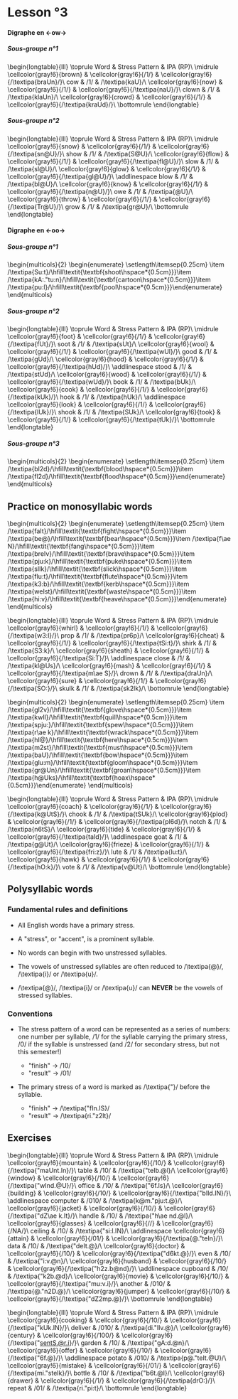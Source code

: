 # Lesson °3







#### Digraphe en <-ow->

##### Sous-groupe n°1


\begin{longtable}{lll}
\toprule
Word & Stress Pattern & IPA (RP)\\
\midrule
\cellcolor{gray!6}{brown} & \cellcolor{gray!6}{/1/} & \cellcolor{gray!6}{/\textipa{braUn}/}\\
cow & /1/ & /\textipa{kaU}/\\
\cellcolor{gray!6}{now} & \cellcolor{gray!6}{/1/} & \cellcolor{gray!6}{/\textipa{naU}/}\\
clown & /1/ & /\textipa{klaUn}/\\
\cellcolor{gray!6}{crowd} & \cellcolor{gray!6}{/1/} & \cellcolor{gray!6}{/\textipa{kraUd}/}\\
\bottomrule
\end{longtable}

##### Sous-groupe n°2


\begin{longtable}{lll}
\toprule
Word & Stress Pattern & IPA (RP)\\
\midrule
\cellcolor{gray!6}{snow} & \cellcolor{gray!6}{/1/} & \cellcolor{gray!6}{/\textipa{sn@U}/}\\
show & /1/ & /\textipa{S@U}/\\
\cellcolor{gray!6}{flow} & \cellcolor{gray!6}{/1/} & \cellcolor{gray!6}{/\textipa{fl@U}/}\\
slow & /1/ & /\textipa{sl@U}/\\
\cellcolor{gray!6}{glow} & \cellcolor{gray!6}{/1/} & \cellcolor{gray!6}{/\textipa{gl@U}/}\\
\addlinespace
blow & /1/ & /\textipa{bl@U}/\\
\cellcolor{gray!6}{know} & \cellcolor{gray!6}{/1/} & \cellcolor{gray!6}{/\textipa{n@U}/}\\
owe & /1/ & /\textipa{@U}/\\
\cellcolor{gray!6}{throw} & \cellcolor{gray!6}{/1/} & \cellcolor{gray!6}{/\textipa{Tr@U}/}\\
grow & /1/ & /\textipa{gr@U}/\\
\bottomrule
\end{longtable}

#### Digraphe en <-oo->

##### Sous-groupe n°1

\begin{multicols}{2}
\begin{enumerate}
\setlength\itemsep{0.25cm}
\item /\textipa{Su:t}/\hfill\textit{\textbf{shoot\hspace*{0.5cm}}}\item /\textipa{kA:."tu:n}/\hfill\textit{\textbf{cartoon\hspace*{0.5cm}}}\item /\textipa{pu:l}/\hfill\textit{\textbf{pool\hspace*{0.5cm}}}\end{enumerate}
\end{multicols}

##### Sous-groupe n°2


\begin{longtable}{lll}
\toprule
Word & Stress Pattern & IPA (RP)\\
\midrule
\cellcolor{gray!6}{foot} & \cellcolor{gray!6}{/1/} & \cellcolor{gray!6}{/\textipa{fUt}/}\\
soot & /1/ & /\textipa{sUt}/\\
\cellcolor{gray!6}{wool} & \cellcolor{gray!6}{/1/} & \cellcolor{gray!6}{/\textipa{wUl}/}\\
good & /1/ & /\textipa{gUd}/\\
\cellcolor{gray!6}{hood} & \cellcolor{gray!6}{/1/} & \cellcolor{gray!6}{/\textipa{hUd}/}\\
\addlinespace
stood & /1/ & /\textipa{stUd}/\\
\cellcolor{gray!6}{wood} & \cellcolor{gray!6}{/1/} & \cellcolor{gray!6}{/\textipa{wUd}/}\\
book & /1/ & /\textipa{bUk}/\\
\cellcolor{gray!6}{cook} & \cellcolor{gray!6}{/1/} & \cellcolor{gray!6}{/\textipa{kUk}/}\\
hook & /1/ & /\textipa{hUk}/\\
\addlinespace
\cellcolor{gray!6}{look} & \cellcolor{gray!6}{/1/} & \cellcolor{gray!6}{/\textipa{lUk}/}\\
shook & /1/ & /\textipa{SUk}/\\
\cellcolor{gray!6}{took} & \cellcolor{gray!6}{/1/} & \cellcolor{gray!6}{/\textipa{tUk}/}\\
\bottomrule
\end{longtable}

##### Sous-groupe n°3

\begin{multicols}{2}
\begin{enumerate}
\setlength\itemsep{0.25cm}
\item /\textipa{bl2d}/\hfill\textit{\textbf{blood\hspace*{0.5cm}}}\item /\textipa{fl2d}/\hfill\textit{\textbf{flood\hspace*{0.5cm}}}\end{enumerate}
\end{multicols}

## Practice on monosyllabic words

\begin{multicols}{2}
\begin{enumerate}
\setlength\itemsep{0.25cm}
\item /\textipa{faIt}/\hfill\textit{\textbf{fight\hspace*{0.5cm}}}\item /\textipa{be@}/\hfill\textit{\textbf{bear\hspace*{0.5cm}}}\item /\textipa{f\ae N}/\hfill\textit{\textbf{fang\hspace*{0.5cm}}}\item /\textipa{breIv}/\hfill\textit{\textbf{brave\hspace*{0.5cm}}}\item /\textipa{pju:k}/\hfill\textit{\textbf{puke\hspace*{0.5cm}}}\item /\textipa{slIk}/\hfill\textit{\textbf{slick\hspace*{0.5cm}}}\item /\textipa{flu:t}/\hfill\textit{\textbf{flute\hspace*{0.5cm}}}\item /\textipa{k3:b}/\hfill\textit{\textbf{kerb\hspace*{0.5cm}}}\item /\textipa{weIst}/\hfill\textit{\textbf{waste\hspace*{0.5cm}}}\item /\textipa{hi:v}/\hfill\textit{\textbf{heave\hspace*{0.5cm}}}\end{enumerate}
\end{multicols}

\begin{longtable}{lll}
\toprule
Word & Stress Pattern & IPA (RP)\\
\midrule
\cellcolor{gray!6}{whirl} & \cellcolor{gray!6}{/1/} & \cellcolor{gray!6}{/\textipa{w3:l}/}\\
prop & /1/ & /\textipa{pr6p}/\\
\cellcolor{gray!6}{cheat} & \cellcolor{gray!6}{/1/} & \cellcolor{gray!6}{/\textipa{tSi:t}/}\\
shirk & /1/ & /\textipa{S3:k}/\\
\cellcolor{gray!6}{sheath} & \cellcolor{gray!6}{/1/} & \cellcolor{gray!6}{/\textipa{Si:T}/}\\
\addlinespace
close & /1/ & /\textipa{kl@Us}/\\
\cellcolor{gray!6}{mash} & \cellcolor{gray!6}{/1/} & \cellcolor{gray!6}{/\textipa{m\ae S}/}\\
drown & /1/ & /\textipa{draUn}/\\
\cellcolor{gray!6}{sure} & \cellcolor{gray!6}{/1/} & \cellcolor{gray!6}{/\textipa{SO:}/}\\
skulk & /1/ & /\textipa{sk2lk}/\\
\bottomrule
\end{longtable}

\begin{multicols}{2}
\begin{enumerate}
\setlength\itemsep{0.25cm}
\item /\textipa{gl2v}/\hfill\textit{\textbf{glove\hspace*{0.5cm}}}\item /\textipa{kwIl}/\hfill\textit{\textbf{quill\hspace*{0.5cm}}}\item /\textipa{spju:}/\hfill\textit{\textbf{spew\hspace*{0.5cm}}}\item /\textipa{r\ae k}/\hfill\textit{\textbf{wrack\hspace*{0.5cm}}}\item /\textipa{hI@}/\hfill\textit{\textbf{here\hspace*{0.5cm}}}\item /\textipa{m2st}/\hfill\textit{\textbf{must\hspace*{0.5cm}}}\item /\textipa{baU}/\hfill\textit{\textbf{bow\hspace*{0.5cm}}}\item /\textipa{glu:m}/\hfill\textit{\textbf{gloom\hspace*{0.5cm}}}\item /\textipa{gr@Un}/\hfill\textit{\textbf{groan\hspace*{0.5cm}}}\item /\textipa{h@Uks}/\hfill\textit{\textbf{hoax\hspace*{0.5cm}}}\end{enumerate}
\end{multicols}


\begin{longtable}{lll}
\toprule
Word & Stress Pattern & IPA (RP)\\
\midrule
\cellcolor{gray!6}{coach} & \cellcolor{gray!6}{/1/} & \cellcolor{gray!6}{/\textipa{k@UtS}/}\\
chook & /1/ & /\textipa{tSUk}/\\
\cellcolor{gray!6}{plod} & \cellcolor{gray!6}{/1/} & \cellcolor{gray!6}{/\textipa{pl6d}/}\\
notch & /1/ & /\textipa{n6tS}/\\
\cellcolor{gray!6}{tide} & \cellcolor{gray!6}{/1/} & \cellcolor{gray!6}{/\textipa{taId}/}\\
\addlinespace
goat & /1/ & /\textipa{g@Ut}/\\
\cellcolor{gray!6}{frieze} & \cellcolor{gray!6}{/1/} & \cellcolor{gray!6}{/\textipa{fri:z}/}\\
lute & /1/ & /\textipa{lu:t}/\\
\cellcolor{gray!6}{hawk} & \cellcolor{gray!6}{/1/} & \cellcolor{gray!6}{/\textipa{hO:k}/}\\
vote & /1/ & /\textipa{v@Ut}/\\
\bottomrule
\end{longtable}

## Polysyllabic words

### Fundamental rules and definitions

* All English words have a primary stress.

* A "stress", or "accent", is a prominent syllable.

* No words can begin with two unstressed syllables.

* The vowels of unstressed syllables are often reduced to /\textipa{@}/, /\textipa{i}/ or /\textipa{u}/.

* /\textipa{@}/, /\textipa{i}/ or /\textipa{u}/ can **NEVER** be the vowels of stressed syllables.

### Conventions

* The stress pattern of a word can be represented as a series of numbers: one number per syllable, /1/ for the syllable carrying the primary stress, /0/ if the syllable is unstressed (and /2/ for secondary stress, but not this semester!)
  - "finish"  $\rightarrow$ /10/
  - "result"  $\rightarrow$ /01/

* The primary stress of a word is marked as /\textipa{"}/ before the syllable.
  - "finish"  $\rightarrow$ /\textipa{"fIn.IS}/
  - "result"  $\rightarrow$ /\textipa{ri."z2lt}/


## Exercises


\begin{longtable}{lll}
\toprule
Word & Stress Pattern & IPA (RP)\\
\midrule
\cellcolor{gray!6}{mountain} & \cellcolor{gray!6}{/10/} & \cellcolor{gray!6}{/\textipa{"maUnt.In}/}\\
table & /10/ & /\textipa{"teIb.@l}/\\
\cellcolor{gray!6}{window} & \cellcolor{gray!6}{/10/} & \cellcolor{gray!6}{/\textipa{"wInd.@U}/}\\
office & /10/ & /\textipa{"6f.Is}/\\
\cellcolor{gray!6}{building} & \cellcolor{gray!6}{/10/} & \cellcolor{gray!6}{/\textipa{"bIld.IN}/}\\
\addlinespace
computer & /010/ & /\textipa{k@m."pju:t.@}/\\
\cellcolor{gray!6}{jacket} & \cellcolor{gray!6}{/10/} & \cellcolor{gray!6}{/\textipa{"dZ\ae k.It}/}\\
handle & /10/ & /\textipa{"h\ae nd.@l}/\\
\cellcolor{gray!6}{glasses} & \cellcolor{gray!6}{//} & \cellcolor{gray!6}{/NA/}\\
ceiling & /10/ & /\textipa{"si:l.IN}/\\
\addlinespace
\cellcolor{gray!6}{attain} & \cellcolor{gray!6}{/01/} & \cellcolor{gray!6}{/\textipa{@."teIn}/}\\
data & /10/ & /\textipa{"deIt.@}/\\
\cellcolor{gray!6}{doctor} & \cellcolor{gray!6}{/10/} & \cellcolor{gray!6}{/\textipa{"d6kt.@}/}\\
even & /10/ & /\textipa{"i:v.@n}/\\
\cellcolor{gray!6}{husband} & \cellcolor{gray!6}{/10/} & \cellcolor{gray!6}{/\textipa{"h2z.b@nd}/}\\
\addlinespace
cupboard & /10/ & /\textipa{"k2b.@d}/\\
\cellcolor{gray!6}{movie} & \cellcolor{gray!6}{/10/} & \cellcolor{gray!6}{/\textipa{"mu:v.i}/}\\
another & /010/ & /\textipa{@."n2D.@}/\\
\cellcolor{gray!6}{jumper} & \cellcolor{gray!6}{/10/} & \cellcolor{gray!6}{/\textipa{"dZ2mp.@}/}\\
\bottomrule
\end{longtable}


\begin{longtable}{lll}
\toprule
Word & Stress Pattern & IPA (RP)\\
\midrule
\cellcolor{gray!6}{cooking} & \cellcolor{gray!6}{/10/} & \cellcolor{gray!6}{/\textipa{"kUk.IN}/}\\
deliver & /010/ & /\textipa{di."lIv.@}/\\
\cellcolor{gray!6}{century} & \cellcolor{gray!6}{/100/} & \cellcolor{gray!6}{/\textipa{"sentS.@r.i}/}\\
garden & /10/ & /\textipa{"gA:d.@n}/\\
\cellcolor{gray!6}{offer} & \cellcolor{gray!6}{/10/} & \cellcolor{gray!6}{/\textipa{"6f.@}/}\\
\addlinespace
potato & /010/ & /\textipa{p@."teIt.@U}/\\
\cellcolor{gray!6}{mistake} & \cellcolor{gray!6}{/01/} & \cellcolor{gray!6}{/\textipa{mi."steIk}/}\\
bottle & /10/ & /\textipa{"b6t.@l}/\\
\cellcolor{gray!6}{drawer} & \cellcolor{gray!6}{/1/} & \cellcolor{gray!6}{/\textipa{drO:}/}\\
repeat & /01/ & /\textipa{ri."pi:t}/\\
\bottomrule
\end{longtable}
